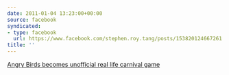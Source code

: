 ```yaml
---
date: 2011-01-04 13:23:00+00:00
source: facebook
syndicated:
- type: facebook
  url: https://www.facebook.com/stephen.roy.tang/posts/153820124667261
title: ''
---
```


[Angry Birds becomes unofficial real life carnival game](http://thenextweb.com/asia/2011/01/04/angry-birds-becomes-unofficial-real-life-carnival-game/)